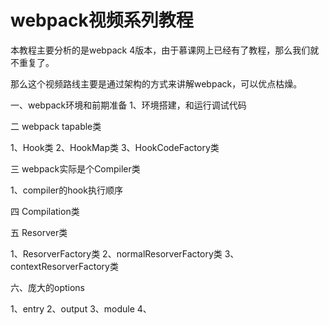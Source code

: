 # webpack视频系列教程

本教程主要分析的是webpack 4版本，由于慕课网上已经有了教程，那么我们就不重复了。

那么这个视频路线主要是通过架构的方式来讲解webpack，可以优点枯燥。

一、webpack环境和前期准备
1、环境搭建，和运行调试代码

二 webpack tapable类

1、Hook类
2、HookMap类
3、HookCodeFactory类

三 webpack实际是个Compiler类

1、compiler的hook执行顺序

四 Compilation类

五 Resorver类

1、ResorverFactory类
2、normalResorverFactory类
3、contextResorverFactory类

六、庞大的options

1、entry
2、output
3、module
4、








